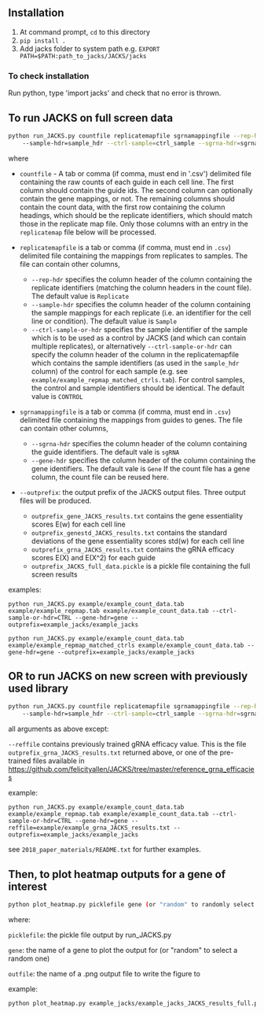 ## Installation

1.  At command prompt, `cd` to this directory
2.  `pip install .`
3.  Add jacks folder to system path e.g. `EXPORT PATH=$PATH:path_to_jacks/JACKS/jacks`

### To check installation

Run python, type 'import jacks' and check that no error is thrown.


## To run JACKS on full screen data

```bash
python run_JACKS.py countfile replicatemapfile sgrnamappingfile --rep-hdr=replicate_hdr 
    --sample-hdr=sample_hdr --ctrl-sample=ctrl_sample --sgrna-hdr=sgrna_hdr --gene-hdr=gene_hdr --outprefix outprefix
```

where

* `countfile`  - A tab or comma (if comma, must end in '.csv') delimited file containing the raw counts of each guide in 
each cell line. 
The first column should contain the guide ids.
The second column can optionally contain the gene mappings, or not.
The remaining columns should contain the count data, with the first row containing the column headings, which should be 
the replicate identifiers, which should match those in the replicate map file.
Only those columns with an entry in the `replicatemap` file below will be processed.


* `replicatemapfile` is a tab or comma (if comma, must end in `.csv`) delimited file containing the mappings from replicates
 to samples. The file can contain other columns, 
  - `--rep-hdr` specifies the column header of the column containing the replicate identifiers (matching the column headers in the count file). The default value is `Replicate`
  - `--sample-hdr` specifies the column header of the column containing the sample mappings for each replicate (i.e. an identifier for the cell line or condition). The default value is `Sample` 
  - `--ctrl-sample-or-hdr` specifies the sample identifier of the sample which is to be used as a control by JACKS
(and which can contain multiple replicates), or alternatively `--ctrl-sample-or-hdr` can specify the column header of the column in the replicatemapfile which contains the sample identifiers (as used in the `sample_hdr` column) of the control for each sample (e.g. see `example/example_repmap_matched_ctrls.tab`). For control samples, the control and sample identifiers should be identical. The default value is `CONTROL` 

* `sgrnamappingfile` is a tab or comma (if comma, must end in `.csv`) delimited file containing the mappings from guides to genes.
The file can contain other columns, 
  - `--sgrna-hdr` specifies the column header of the column containing the guide identifiers. The default vale is `sgRNA`
  - `--gene-hdr` specifies the column header of the column containing the gene identifiers. The default vale is `Gene`
If the count file has a gene column, the count file can be reused here.

* `--outprefix`: the output prefix of the JACKS output files. Three output files will be produced.
  -  `outprefix_gene_JACKS_results.txt` contains the gene essentiality scores E(w) for each cell line
  - `outprefix_genestd_JACKS_results.txt` contains the standard deviations of the gene essentiality scores std(w) for each cell line
  - `outprefix_grna_JACKS_results.txt` contains the gRNA efficacy scores E(X) and E(X^2) for each guide
  -  `outprefix_JACKS_full_data.pickle` is a pickle file containing the full screen results

examples:
```
python run_JACKS.py example/example_count_data.tab example/example_repmap.tab example/example_count_data.tab --ctrl-sample-or-hdr=CTRL --gene-hdr=gene --outprefix=example_jacks/example_jacks
```

```
python run_JACKS.py example/example_count_data.tab example/example_repmap_matched_ctrls example/example_count_data.tab --gene-hdr=gene --outprefix=example_jacks/example_jacks
``` 

## OR to run JACKS on new screen with previously used library

```bash
python run_JACKS.py countfile replicatemapfile sgrnamappingfile --rep-hdr=replicate_hdr 
    --sample-hdr=sample_hdr --ctrl-sample=ctrl_sample --sgrna-hdr=sgrna_hdr --gene-hdr=gene_hdr --reffile=grnaeffiacyfile --outprefix outprefix
```

all arguments as above except:
   
`--reffile` contains previously trained gRNA efficacy value. This is the file `outprefix_grna_JACKS_results.txt`
 returned above, or one of the pre-trained files available in https://github.com/felicityallen/JACKS/tree/master/reference_grna_efficacies
    
example:   

```
python run_JACKS.py example/example_count_data.tab example/example_repmap.tab example/example_count_data.tab --ctrl-sample-or-hdr=CTRL --gene-hdr=gene --reffile=example/example_grna_JACKS_results.txt --outprefix=example_jacks/example_jacks
```
    
    
see `2018_paper_materials/README.txt` for further examples.

## Then, to plot heatmap outputs for a gene of interest

```bash
python plot_heatmap.py picklefile gene (or "random" to randomly select one) outfile
```

where:

`picklefile`:  the pickle file output by run_JACKS.py

`gene`: the name of a gene to plot the output for (or "random" to select a random one)

`outfile`: the name of a .png output file to write the figure to

example:

```bash
python plot_heatmap.py example_jacks/example_jacks_JACKS_results_full.pickle KRAS example_jacks/KRAS.png
```
 